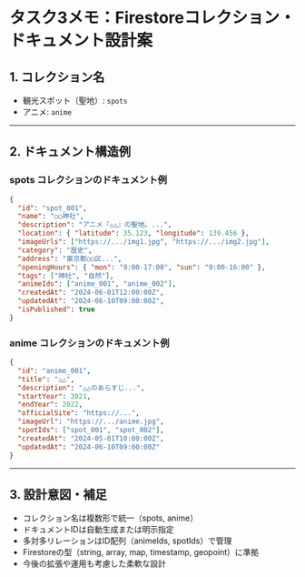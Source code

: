 # タスク3メモ：Firestoreコレクション・ドキュメント設計案

## 1. コレクション名
- 観光スポット（聖地）: `spots`
- アニメ: `anime`

---

## 2. ドキュメント構造例

### spots コレクションのドキュメント例
```json
{
  "id": "spot_001",
  "name": "○○神社",
  "description": "アニメ『△△』の聖地。...",
  "location": { "latitude": 35.123, "longitude": 139.456 },
  "imageUrls": ["https://.../img1.jpg", "https://.../img2.jpg"],
  "category": "歴史",
  "address": "東京都○○区...",
  "openingHours": { "mon": "9:00-17:00", "sun": "9:00-16:00" },
  "tags": ["神社", "自然"],
  "animeIds": ["anime_001", "anime_002"],
  "createdAt": "2024-06-01T12:00:00Z",
  "updatedAt": "2024-06-10T09:00:00Z",
  "isPublished": true
}
```

### anime コレクションのドキュメント例
```json
{
  "id": "anime_001",
  "title": "△△",
  "description": "△△のあらすじ...",
  "startYear": 2021,
  "endYear": 2022,
  "officialSite": "https://...",
  "imageUrl": "https://.../anime.jpg",
  "spotIds": ["spot_001", "spot_002"],
  "createdAt": "2024-05-01T10:00:00Z",
  "updatedAt": "2024-06-10T09:00:00Z"
}
```

---

## 3. 設計意図・補足
- コレクション名は複数形で統一（spots, anime）
- ドキュメントIDは自動生成または明示指定
- 多対多リレーションはID配列（animeIds, spotIds）で管理
- Firestoreの型（string, array, map, timestamp, geopoint）に準拠
- 今後の拡張や運用も考慮した柔軟な設計
